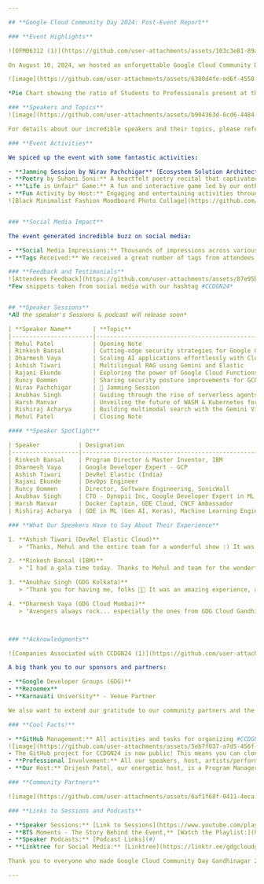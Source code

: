 ```yaml
---

## **Google Cloud Community Day 2024: Post-Event Report**

### **Event Highlights**

![OFM06312 (1)](https://github.com/user-attachments/assets/103c3e81-89a2-44d0-8ce3-ce6022306426)

On August 10, 2024, we hosted an unforgettable Google Cloud Community Day at Karnavati University, bringing together over 600+ attendees, 10 inspiring speakers, and a fantastic team of volunteers. We were thrilled to see that 48% of our attendees were professionals, showcasing the diverse range of individuals interested in cloud technology!

![image](https://github.com/user-attachments/assets/6380d4fe-ed6f-4558-8a45-bd349f2f7b9a)

*Pie Chart showing the ratio of Students to Professionals present at the event.*

### **Speakers and Topics**
![image](https://github.com/user-attachments/assets/b904363d-6cd6-4484-88cc-8c781d5edc3e)

For details about our incredible speakers and their topics, please refer to the [#CCDGN24 -  Speaker Directory.pdf](https://github.com/user-attachments/files/16786429/CCDGN24.-.Speaker.Directory.pdf). 

### **Event Activities**

We spiced up the event with some fantastic activities:

- **Jamming Session by Nirav Pachchigar** (Ecosystem Solution Architect @ IBM): A musical interlude that had everyone tapping their feet.
- **Poetry by Suhani Soni:** A heartfelt poetry recital that captivated the audience.
- **"Life is Unfair" Game:** A fun and interactive game led by our enthusiastic volunteers.
- **Fun Activity by Host:** Engaging and entertaining activities throughout the event by our professional host, **Drijesh Patel** from IBM.
![Black Minimalist Fashion Moodboard Photo Collage](https://github.com/user-attachments/assets/7b606299-2347-4321-9749-da759f4ee1a4)


### **Social Media Impact**

The event generated incredible buzz on social media:

- **Social Media Impressions:** Thousands of impressions across various platforms, showcasing the event's reach and engagement.
- **Tags Received:** We received a great number of tags from attendees, highlighting their experiences and takeaways. You can also look out the posts on #CCDGN24

### **Feedback and Testimonials**
![Attendees Feedback](https://github.com/user-attachments/assets/87e95b22-aeb9-4645-8687-4a85fcf6e35c)
*Few snippets taken from social media with our hashtag #CCDGN24*


## **Speaker Sessions**
*𝘈𝘭𝘭 𝘵𝘩𝘦 𝘴𝘱𝘦𝘢𝘬𝘦𝘳'𝘴 𝘚𝘦𝘴𝘴𝘪𝘰𝘯𝘴 & 𝘱𝘰𝘥𝘤𝘢𝘴𝘵 𝘸𝘪𝘭𝘭 𝘳𝘦𝘭𝘦𝘢𝘴𝘦 𝘴𝘰𝘰𝘯*

| **Speaker Name**      | **Topic**                                                                        | **Session Link**         |
|-----------------------|----------------------------------------------------------------------------------|--------------------------|
| Mehul Patel           | Opening Note                                                                     | [Session](https://youtu.be/kJefvahC1kw)|
| Rinkesh Bansal        | Cutting-edge security strategies for Google Cloud                                | [Session](https://youtu.be/1r6_qaKbM78)|
| Dharmesh Vaya         | Scaling AI applications effortlessly with Cloud Run                              | [Session](https://youtu.be/I7e93KbiENE)|
| Ashish Tiwari         | Multilingual RAG using Gemini and Elastic                                        | [Session](https://youtu.be/xEkMp7qtsZI)|
| Rajani Ekunde         | Exploring the power of Google Cloud Functions for serverless architectures       | [Session](https://youtu.be/3hqQNfSv0rI)|
| Runcy Oommen          | Sharing security posture improvements for GCP                                    | [Session](https://youtu.be/RSDL87omWlU)|
| Nirav Pachchigar      | 🎤 Jamming Session                                                               | [Session](https://youtu.be/xKT4l7WflQk)|
| Anubhav Singh         | Guiding through the rise of serverless agents                                    | [Session](https://youtu.be/Z8U0Xq6a2pM)|
| Harsh Manvar          | Unveiling the future of WASM & Kubernetes for cloud-native application deployment| [Session](https://youtu.be/Cg2nspaHPQc)|
| Rishiraj Acharya      | Building multimodal search with the Gemini Vision model and RAG                  | [Session](https://youtu.be/s3TruBPp53Q)|
| Mehul Patel           | Closing Note                                                                     | [Session](https://youtu.be/ilH60RHDYeM) |

#### **Speaker Spotlight**

| Speaker           | Designation                                          | Podcast Host   | Podcast Link                      |
|-------------------|------------------------------------------------------|----------------|------------------------------------|
| Rinkesh Bansal    | Program Director & Master Inventor, IBM              |  [Mehul Patel](https://www.linkedin.com/in/nomadicmehul/) | [Podcast](#)                       |
| Dharmesh Vaya     | Google Developer Expert - GCP                        |  [Mehul Patel](https://www.linkedin.com/in/nomadicmehul/)               |  [Podcast](#)                      |
| Ashish Tiwari     | DevRel Elastic (India)                               |   [Mehul Patel](https://www.linkedin.com/in/nomadicmehul/)              |  [Podcast](#)                      |
| Rajani Ekunde     | DevOps Engineer                                      |  [Mehul Patel](https://www.linkedin.com/in/nomadicmehul/)               |  [Podcast](#)                      |
| Runcy Oommen      | Director, Software Engineering, SonicWall            |   [Mehul Patel](https://www.linkedin.com/in/nomadicmehul/)              |  [Podcast](#)                      |
| Anubhav Singh     | CTO - Dynopii Inc, Google Developer Expert in ML & GCP|   [Mehul Patel](https://www.linkedin.com/in/nomadicmehul/)             |  [Podcast](#)                      |
| Harsh Manvar      | Docker Captain, GDE Cloud, CNCF Ambassador           |   [Mehul Patel](https://www.linkedin.com/in/nomadicmehul/)              | [Podcast](#)                       |
| Rishiraj Acharya  | GDE in ML (Gen AI, Keras), Machine Learning Engineer, Tensorlake |  [Mehul Patel](https://www.linkedin.com/in/nomadicmehul/)   | [Podcast](#)                       |

### **What Our Speakers Have to Say About Their Experience**

1. **Ashish Tiwari (DevRel Elastic Cloud)**
   > "Thanks, Mehul and the entire team for a wonderful show :) It was a pleasure to be a part of this."

2. **Rinkesh Bansal (IBM)**
   > "I had a gala time today. Thanks to Mehul and team for the wonderful event. We had excellent and very knowledgeable speakers, and I am cherishing all the discussions and hope that we will stay connected."

3. **Anubhav Singh (GDG Kolkata)**
   > "Thank you for having me, folks 🥳🙏 It was an amazing experience, and I look forward to contributing more to the Gandhinagar community in the future 😊 So glad to have been a part of this group of brilliant people 🙏"

4. **Dharmesh Vaya (GDG Cloud Mumbai)**
   > "Avengers always rock... especially the ones from GDG Cloud Gandhinagar 👏 Massive THANKS for putting together such an awesome one... Simply Impeccable... 🤍"



### **Acknowledgments**

![Companies Associated with CCDGN24 (1)](https://github.com/user-attachments/assets/1e04fde0-6250-48e4-a402-d989e78e2e37)

A big thank you to our sponsors and partners:

- **Google Developer Groups (GDG)**
- **Rezoomex**
- **Karnavati University** - Venue Partner

We also want to extend our gratitude to our community partners and the amazing community leaders who volunteered and contributed to the success of the event.

### **Cool Facts!**

- **GitHub Management:** All activities and tasks for organizing #CCDGN24 were managed on GitHub. From poster creation to content generation for this report, everything was done using GitHub. Check out our closed issues for a behind-the-scenes look!
![image](https://github.com/user-attachments/assets/5eb7f037-a7d5-456f-bd75-6de4bb9e416b)
- The GitHub project for CCDGN24 is now public! This means you can clone the repository and use it to organize your own events. Check it out and see how we planned everything, from poster creation to content generation for the report.
- **Professional Involvement:** All our speakers, host, artists/performers, and most volunteers were professionals, ensuring a high-quality experience for all attendees.
- **Our Host:** Drijesh Patel, our energetic host, is a Program Manager at IBM and brought his unique blend of professionalism and charisma to the event.

### **Community Partners**

![image](https://github.com/user-attachments/assets/6af1f68f-0411-4eca-9c73-2579af8ee06d)

### **Links to Sessions and Podcasts**

- **Speaker Sessions:** [Link to Sessions](https://www.youtube.com/playlist?list=PL7m7kHJFCVjVbf0YUpKLi1ZFHUGOzSJ5j)
- **BTS Moments - The Story Behind the Event,** [Watch the Playlist:](https://www.youtube.com/playlist?list=PL7m7kHJFCVjVzWygbRhWSFi1AI7br58ix)
- **Speaker Podcasts:** [Podcast Links](#)
- **Linktree for Social Media:** [Linktree](https://linktr.ee/gdgcloudgn)

Thank you to everyone who made Google Cloud Community Day Gandhinagar 2024 a resounding success! We look forward to seeing you next year!

---
```

